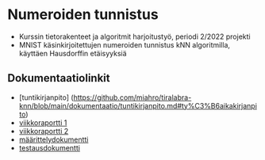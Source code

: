 # Numeroiden tunnistus 

- Kurssin tietorakenteet ja algoritmit harjoitustyö, periodi 2/2022 projekti
- MNIST käsinkirjoitettujen numeroiden tunnistus kNN algoritmilla, käyttäen Hausdorffin etäisyyksiä

## Dokumentaatiolinkit
- [tuntikirjanpito] (https://github.com/miahro/tiralabra-knn/blob/main/dokumentaatio/tuntikirjanpito.md#ty%C3%B6aikakirjanpito)
- [viikkoraportti 1](https://github.com/miahro/tiralabra-knn/blob/main/dokumentaatio/viikkoraportti_1.md)
- [viikkoraportti 2](dokumentaatio/viikkoraportti_2.md)
- [määrittelydokumentti](https://github.com/miahro/tiralabra-knn/blob/main/dokumentaatio/Maarittely.pdf)
- [testausdokumentti](dokumentaatio/testaus.md)


